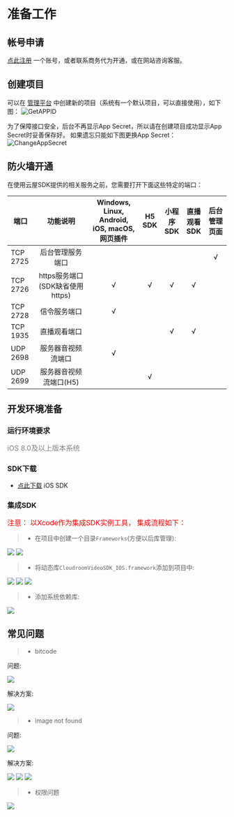 
# 准备工作

## 帐号申请

[点此注册](https://sdk.cloudroom.com/mgr_sdk/register.html) 一个账号，或者联系商务代为开通，或在网站咨询客服。

<h2 id=getappid>创建项目</h2>


可以在 [管理平台](https://sdk.cloudroom.com/mgr_sdk/) 中创建新的项目（系统有一个默认项目，可以直接使用），如下图：
![GetAPPID](./images/getAppID.png)

为了保障接口安全，后台不再显示App Secret，所以请在创建项目成功显示App Secret时妥善保存好。 如果遗忘只能如下图更换App Secret：
![ChangeAppSecret](./images/ChangeAppSecret.png)


<h2 id=fireWallSettings>防火墙开通</h2>

在使用云屋SDK提供的相关服务之前，您需要打开下面这些特定的端口：

<table border=0 cellpadding=0 cellspacing=0 style='border-collapse:collapse;table-layout:fixed;'>
    <thead>
        <tr >
            <th style='width:12%;text-align:center'>端口</th>
            <th style='width:25%;text-align:center'>功能说明</th>
            <th style='width:23%;text-align:center'>Windows, Linux, Android, iOS, macOS, 网页插件</th>
            <th style='width:10%;text-align:center'>H5 SDK</th>
            <th style='width:10%;text-align:center'>小程序SDK</th>
            <th style='width:10%;text-align:center'>直播观看SDK</th>
            <th style='width:10%;text-align:center'>后台管理页面</th>
        </tr>
    </thead>
    <tbody>
    <tr>
        <td>TCP 2725</td>
        <td style='text-align:center'>后台管理服务端口</td>
        <td></td>
        <td></td>
        <td></td>
        <td></td>
        <td style='text-align:center'>√</td>
    </tr>
    <tr>
        <td>TCP 2726</td>
        <td style='text-align:center'>https服务端口<br />(SDK缺省使用https)
        </td>
        <td style='text-align:center'>√</td>
        <td style='text-align:center'>√</td>
        <td style='text-align:center'>√</td>
        <td style='text-align:center'>√</td>
        <td style='text-align:center'></td>
    </tr>
    <tr>
        <td>TCP 2728</td>
        <td style='text-align:center'>信令服务端口</td>
        <td style='text-align:center'>√</td>
        <td style='text-align:center'></td>
        <td style='text-align:center'></td>
        <td style='text-align:center'></td>
        <td style='text-align:center'></td>
    </tr>
    <tr>
        <td>TCP 1935</td>
        <td style='text-align:center'>直播观看端口</td>
        <td></td>
        <td></td>
        <td style='text-align:center'>√</td>
        <td style='text-align:center'>√</td>
        <td style='text-align:center'></td>
    </tr>
    <tr>
        <td>UDP 2698</td>
        <td style='text-align:center'>服务器音视频流端口</td>
        <td style='text-align:center'>√</td>
        <td></td>
        <td></td>
        <td></td>
        <td></td>
    </tr>
    <tr>
        <td>UDP 2699</td>
        <td style='text-align:center'>服务器音视频流端口(H5)</td>
        <td></td>
        <td style='text-align:center'>√</td>
        <td></td>
        <td></td>
        <td></td>
    </tr>    
    </tbody>
</table>

<h2 id=beforeDev>开发环境准备</h2>

### 运行环境要求

<font size="3" color="grey"> iOS 8.0及以上版本系统</font>


### SDK下载

- [点此下载](https://sdk.cloudroom.com/pages/download#sdk) iOS SDK


### 集成SDK

<font size="3" color="red">注意： 以Xcode作为集成SDK实例工具， 集成流程如下：</font>

> * 在项目中创建一个目录`Frameworks`(方便以后库管理):

<img src="./images/guide/create_frameworks.png" />

<img src="./images/guide/create_frameworks_complete.png" />

> * 将动态库`CloudroomVideoSDK_IOS.framework`添加到项目中:

<img src="./images/guide/add_cloudroomVideoSDK.png" />

<img src="./images/guide/add_cloudroomVideoSDK_setting.png" />

<img src="./images/guide/add_cloudroomVideoSDK_complete.png" />

> * 添加系统依赖库:

<img src="./images/guide/add_system_frameworks_complete.png" />

## 常见问题

> * bitcode

问题:

<img src="./images/problems/bitcode_question.png" />

解决方案:

<img src="./images/problems/bitcode_answer.png" />

> * image not found

问题:

<img src="./images/problems/image_not_found_question.png" />

解决方案:

<img src="./images/problems/image_not_found_answer_1.png" />

<img src="./images/problems/image_not_found_answer_2.png" />

<img src="./images/problems/image_not_found_answer_3.png" />

> * 权限问题

<img src="./images/problems/privacy_problem.png" />
